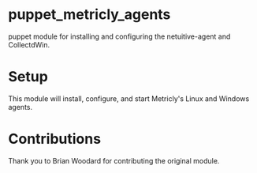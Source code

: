# puppet_metricly_agents
puppet module for installing and configuring the netuitive-agent and CollectdWin.

# Setup
This module will install, configure, and start Metricly's Linux and Windows agents.

# Contributions
Thank you to Brian Woodard for contributing the original module.  